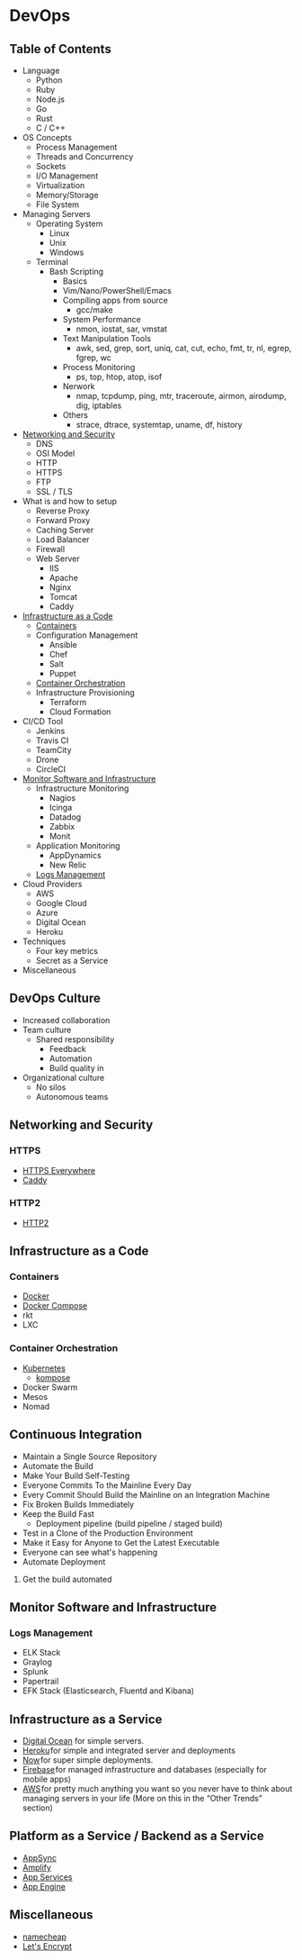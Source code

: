 # DevOps

## Table of Contents

* Language
  * Python
  * Ruby
  * Node.js
  * Go
  * Rust
  * C / C++
* OS Concepts
  * Process Management
  * Threads and Concurrency
  * Sockets
  * I/O Management
  * Virtualization
  * Memory/Storage
  * File System
* Managing Servers
  * Operating System
    * Linux
    * Unix
    * Windows
  * Terminal
    * Bash Scripting
      * Basics
      * Vim/Nano/PowerShell/Emacs
      * Compiling apps from source
        * gcc/make
      * System Performance
        * nmon, iostat, sar, vmstat
      * Text Manipulation Tools
        * awk, sed, grep, sort, uniq, cat, cut, echo, fmt, tr, nl, egrep, fgrep, wc
      * Process Monitoring
        * ps, top, htop, atop, isof
      * Nerwork
        * nmap, tcpdump, ping, mtr, traceroute, airmon, airodump, dig, iptables
      * Others
        * strace, dtrace, systemtap, uname, df, history
* [Networking and Security](#networking-and-security)
  * DNS
  * OSI Model
  * HTTP
  * HTTPS
  * FTP
  * SSL / TLS
* What is and how to setup
  * Reverse Proxy
  * Forward Proxy
  * Caching Server
  * Load Balancer
  * Firewall
  * Web Server
    * IIS
    * Apache
    * Nginx
    * Tomcat
    * Caddy
* [Infrastructure as a Code](#infrastructure-as-a-code)
  * [Containers](#containers)
  * Configuration Management
    * Ansible
    * Chef
    * Salt
    * Puppet
  * [Container Orchestration](#container-orchestration)
  * Infrastructure Provisioning
    * Terraform
    * Cloud Formation
* CI/CD Tool
  * Jenkins
  * Travis CI
  * TeamCity
  * Drone
  * CircleCI
* [Monitor Software and Infrastructure](#monitor-software-and-infrastructure)
  * Infrastructure Monitoring
    * Nagios
    * Icinga
    * Datadog
    * Zabbix
    * Monit
  * Application Monitoring
    * AppDynamics
    * New Relic
  * [Logs Management](#logs-management)
* Cloud Providers
  * AWS
  * Google Cloud
  * Azure
  * Digital Ocean
  * Heroku
* Techniques
  * Four key metrics
  * Secret as a Service
* Miscellaneous


## DevOps Culture

* Increased collaboration
* Team culture
  * Shared responsibility
    * Feedback
    * Automation
    * Build quality in
* Organizational culture
  * No silos
  * Autonomous teams


## Networking and Security

### HTTPS

* [HTTPS Everywhere](https://www.eff.org/https-everywhere)
* [Caddy](https://caddyserver.com/)

### HTTP2

* [HTTP2](https://hpbn.co/http2/)

## Infrastructure as a Code

### Containers

* [Docker](https://www.docker.com/)
* [Docker Compose](https://docs.docker.com/compose/)
* rkt
* LXC

### Container Orchestration

* [Kubernetes](https://kubernetes.io/)
  * [kompose](https://github.com/kubernetes/kompose/)
* Docker Swarm
* Mesos
* Nomad


## Continuous Integration

* Maintain a Single Source Repository
* Automate the Build
* Make Your Build Self-Testing
* Everyone Commits To the Mainline Every Day
* Every Commit Should Build the Mainline on an Integration Machine
* Fix Broken Builds Immediately
* Keep the Build Fast
  * Deployment pipeline (build pipeline / staged build)
* Test in a Clone of the Production Environment
* Make it Easy for Anyone to Get the Latest Executable
* Everyone can see what's happening
* Automate Deployment

1. Get the build automated


## Monitor Software and Infrastructure

### Logs Management

* ELK Stack
* Graylog
* Splunk
* Papertrail
* EFK Stack (Elasticsearch, Fluentd and Kibana)


## Infrastructure as a Service

* [Digital Ocean](https://www.digitalocean.com/) for simple servers.
* [Heroku](https://www.heroku.com/) for simple and integrated server and deployments
* [Now](https://zeit.co/now) for super simple deployments.
* [Firebase](https://firebase.google.com/) for managed infrastructure and databases (especially for mobile apps)
* [AWS](https://aws.amazon.com/) for pretty much anything you want so you never have to think about managing servers in your life (More on this in the “Other Trends” section)

## Platform as a Service / Backend as a Service

* [AppSync](https://aws.amazon.com/appsync/)
* [Amplify](https://aws-amplify.github.io/)
* [App Services](https://azure.microsoft.com/en-us/services/app-service/)
* [App Engine](https://cloud.google.com/appengine/)


## Miscellaneous

* [namecheap](https://www.namecheap.com/)
* [Let's Encrypt](https://letsencrypt.org/)
